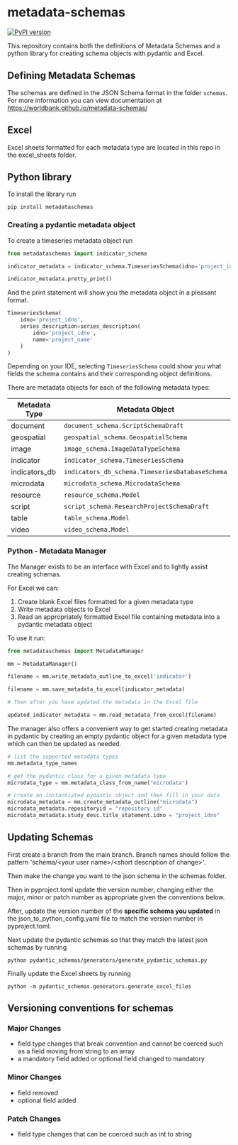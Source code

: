 # metadata-schemas

[![PyPI version](https://badge.fury.io/py/metadataschemas.svg)](https://badge.fury.io/py/metadataschemas)

This repository contains both the definitions of Metadata Schemas and a python library for creating schema objects with pydantic and Excel.

## Defining Metadata Schemas

The schemas are defined in the JSON Schema format in the folder `schemas`. For more information you can view documentation at https://worldbank.github.io/metadata-schemas/

## Excel

Excel sheets formatted for each metadata type are located in this repo in the excel_sheets folder.

## Python library

To install the library run

```pip install metadataschemas```

### Creating a pydantic metadata object

To create a timeseries metadata object run

```python
from metadataschemas import indicator_schema

indicator_metadata = indicator_schema.TimeseriesSchema(idno='project_idno',series_description=indicator_schema.SeriesDescription(idno='project_idno', name='project_name'))

indicator_metadata.pretty_print()
```
And the print statement will show you the metadata object in a pleasant format.
```python
TimeseriesSchema(
    idno='project_idno',
    series_description=series_description(
        idno='project_idno',
        name='project_name'
    )
)
```

Depending on your IDE, selecting `TimeseriesSchema` could show you what fields the schema contains and their corresponding object definitions.

There are metadata objects for each of the following metadata types:

| Metadata Type    | Metadata Object                                 |
|------------------|-------------------------------------------------|
| document         | `document_schema.ScriptSchemaDraft`             |
| geospatial       | `geospatial_schema.GeospatialSchema`            |
| image            | `image_schema.ImageDataTypeSchema`              |
| indicator        | `indicator_schema.TimeseriesSchema`             |
| indicators_db    | `indicators_db_schema.TimeseriesDatabaseSchema` |
| microdata        | `microdata_schema.MicrodataSchema`              |
| resource         | `resource_schema.Model`                         |
| script           | `script_schema.ResearchProjectSchemaDraft`      |
| table            | `table_schema.Model`                            |
| video            | `video_schema.Model`                            |

### Python - Metadata Manager

The Manager exists to be an interface with Excel and to lightly assist creating schemas.

For Excel we can:

1. Create blank Excel files formatted for a given metadata type
2. Write metadata objects to Excel
3. Read an appropriately formatted Excel file containing metadata into a pydantic metadata object

To use it run:

```python
from metadataschemas import MetadataManager

mm = MetadataManager()

filename = mm.write_metadata_outline_to_excel('indicator')

filename = mm.save_metadata_to_excel(indicator_metadata)

# Then after you have updated the metadata in the Excel file

updated_indicator_metadata = mm.read_metadata_from_excel(filename)
```
The manager also offers a convenient way to get started creating metadata in pydantic by creating an empty pydantic object for a given metadata type which can then be updated as needed.

```python
# list the supported metadata types
mm.metadata_type_names

# get the pydantic class for a given metadata type
microdata_type = mm.metadata_class_from_name("microdata")

# create an instantiated pydantic object and then fill in your data
microdata_metadata = mm.create_metadata_outline("microdata")
microdata_metadata.repositoryid = "repository id"
microdata_metadata.study_desc.title_statement.idno = "project_idno"
```


## Updating Schemas

First create a branch from the main branch. Branch names should follow the pattern 'schema/\<your user name\>/\<short description of change\>'.

Then make the change you want to the json schema in the schemas folder.

Then in pyproject.toml update the version number, changing either the major, minor or patch number as appropriate given the conventions below.

After, update the version number of the **specific schema you updated** in the json_to_python_config.yaml file to match the version number in pyproject.toml.

Next update the pydantic schemas so that they match the latest json schemas by running

    python pydantic_schemas/generators/generate_pydantic_schemas.py

Finally update the Excel sheets by running

    python -m pydantic_schemas.generators.generate_excel_files

## Versioning conventions for schemas

### Major Changes

- field type changes that break convention and cannot be coerced such as a field moving from string to an array
- a mandatory field added or optional field changed to mandatory

### Minor Changes

- field removed
- optional field added

### Patch Changes

- field type changes that can be coerced such as int to string
